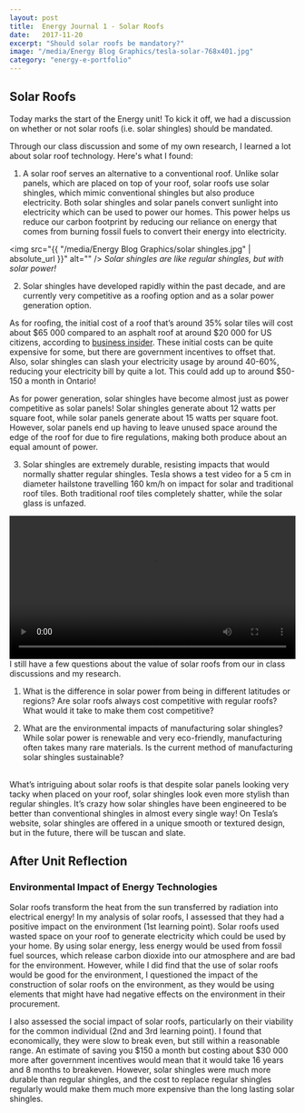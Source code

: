 ```yaml
---
layout: post
title:  Energy Journal 1 - Solar Roofs
date:   2017-11-20
excerpt: "Should solar roofs be mandatory?"
image: "/media/Energy Blog Graphics/tesla-solar-768x401.jpg"
category: "energy-e-portfolio"
---
```


## Solar Roofs

Today marks the start of the Energy unit! To kick it off, we had a discussion on whether or not solar roofs (i.e. solar shingles) should be mandated.

Through our class discussion and some of my own research, I learned a lot about solar roof technology. Here's what I found:

1) A solar roof serves an alternative to a conventional roof. Unlike solar panels, which are placed on top of your roof, solar roofs use solar shingles, which mimic conventional shingles but also produce electricity. Both solar shingles and solar panels convert sunlight into electricity which can be used to power our homes. This power helps us reduce our carbon footprint by reducing our reliance on energy that comes from burning fossil fuels to convert their energy into electricity.

<span class="image fit"><img src="{{ "/media/Energy Blog Graphics/solar shingles.jpg" | absolute_url }}" alt="" />
    <i>Solar shingles are like regular shingles, but with solar power!</i>
</span>

2) Solar shingles have developed rapidly within the past decade, and are currently very competitive as a roofing option and as a solar power generation option.

As for roofing, the initial cost of a roof that’s around 35% solar tiles will cost about $65 000 compared to an asphalt roof at around $20 000 for US citizens, according to [business insider](http://www.businessinsider.com/how-much-tesla-solar-roof-costs-2017-5). These initial costs can be quite expensive for some, but there are government incentives to offset that. Also, solar shingles can slash your electricity usage by around 40-60%, reducing your electricity bill by quite a lot. This could add up to around $50-150 a month in Ontario!

As for power generation, solar shingles have become almost just as power competitive as solar panels! Solar shingles generate about 12 watts per square foot, while solar panels generate about 15 watts per square foot. However, solar panels end up having to leave unused space around the edge of the roof for due to fire regulations, making both produce about an equal amount of power.

3) Solar shingles are extremely durable, resisting impacts that would normally shatter regular shingles. Tesla shows a test video for a 5 cm in diameter hailstone travelling 160 km/h on impact for solar and traditional roof tiles. Both traditional roof tiles completely shatter, while the solar glass is unfazed.

<video controls width="100%" height="auto">
    <source src="{{ "/media/Energy Blog Graphics/breaking shingles.m4v" | absolute_url }}" type="video/mp4">
</video>

<br>
I still have a few questions about the value of solar roofs from our in class discussions and my research.

1) What is the difference in solar power from being in different latitudes or regions? Are solar roofs always cost competitive with regular roofs? What would it take to make them cost competitive?

2) What are the environmental impacts of manufacturing solar shingles? While solar power is renewable and very eco-friendly, manufacturing often takes many rare materials. Is the current method of manufacturing solar shingles sustainable?

<br>
What’s intriguing about solar roofs is that despite solar panels looking very tacky when placed on your roof, solar shingles look even more stylish than regular shingles. It’s crazy how solar shingles have been engineered to be better than conventional shingles in almost every single way! On Tesla’s website, solar shingles are offered in a unique smooth or textured design, but in the future, there will be tuscan and slate.


## After Unit Reflection

### Environmental Impact of Energy Technologies

Solar roofs transform the heat from the sun transferred by radiation into electrical energy! In my analysis of solar roofs, I assessed that they had a positive impact on the environment (1st learning point). Solar roofs used wasted space on your roof to generate electricity which could be used by your home. By using solar energy, less energy would be used from fossil fuel sources, which release carbon dioxide into our atmosphere and are bad for the environment. However, while I did find that the use of solar roofs would be good for the environment, I questioned the impact of the construction of solar roofs on the environment, as they would be using elements that might have had negative effects on the environment in their procurement.

I also assessed the social impact of solar roofs, particularly on their viability for the common individual (2nd and 3rd learning point). I found that economically, they were slow to break even, but still within a reasonable range. An estimate of saving you $150 a month but costing about $30 000 more after government incentives would mean that it would take 16 years and 8 months to breakeven. However, solar shingles were much more durable than regular shingles, and the cost to replace regular shingles regularly would make them much more expensive than the long lasting solar shingles.